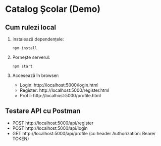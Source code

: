 # Catalog Școlar (Demo)

## Cum rulezi local

1. Instalează dependențele:
   ```
   npm install
   ```

2. Pornește serverul:
   ```
   npm start
   ```

3. Accesează în browser:
   - Login: http://localhost:5000/login.html
   - Register: http://localhost:5000/register.html
   - Profil: http://localhost:5000/profile.html

## Testare API cu Postman

- POST http://localhost:5000/api/register
- POST http://localhost:5000/api/login
- GET http://localhost:5000/api/profile (cu header Authorization: Bearer TOKEN)
